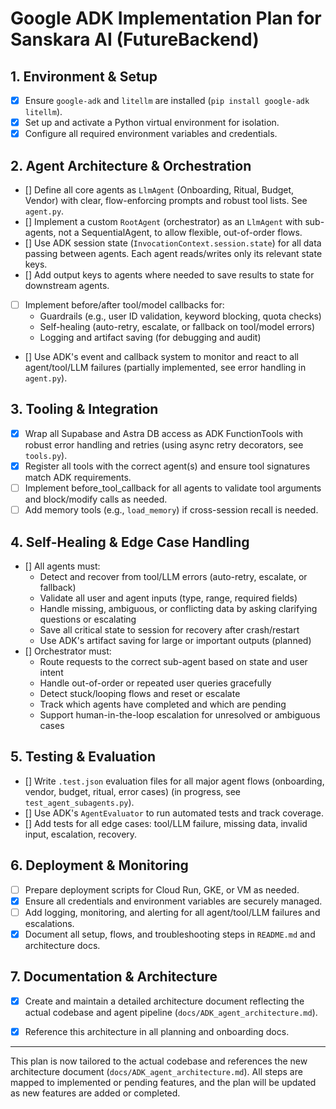 # Google ADK Implementation Plan for Sanskara AI (FutureBackend)

## 1. Environment & Setup
- [x] Ensure `google-adk` and `litellm` are installed (`pip install google-adk litellm`).
- [x] Set up and activate a Python virtual environment for isolation.
- [x] Configure all required environment variables and credentials.

## 2. Agent Architecture & Orchestration
- [] Define all core agents as `LlmAgent` (Onboarding, Ritual, Budget, Vendor) with clear, flow-enforcing prompts and robust tool lists. See `agent.py`.
- [] Implement a custom `RootAgent` (orchestrator) as an `LlmAgent` with sub-agents, not a SequentialAgent, to allow flexible, out-of-order flows.
- [] Use ADK session state (`InvocationContext.session.state`) for all data passing between agents. Each agent reads/writes only its relevant state keys.
- [] Add output keys to agents where needed to save results to state for downstream agents.
- [ ] Implement before/after tool/model callbacks for:
    - Guardrails (e.g., user ID validation, keyword blocking, quota checks)
    - Self-healing (auto-retry, escalate, or fallback on tool/model errors)
    - Logging and artifact saving (for debugging and audit)
- [] Use ADK's event and callback system to monitor and react to all agent/tool/LLM failures (partially implemented, see error handling in `agent.py`).

## 3. Tooling & Integration
- [x] Wrap all Supabase and Astra DB access as ADK FunctionTools with robust error handling and retries (using async retry decorators, see `tools.py`).
- [x] Register all tools with the correct agent(s) and ensure tool signatures match ADK requirements.
- [ ] Implement before_tool_callback for all agents to validate tool arguments and block/modify calls as needed.
- [ ] Add memory tools (e.g., `load_memory`) if cross-session recall is needed.

## 4. Self-Healing & Edge Case Handling
- [] All agents must:
    - Detect and recover from tool/LLM errors (auto-retry, escalate, or fallback)
    - Validate all user and agent inputs (type, range, required fields)
    - Handle missing, ambiguous, or conflicting data by asking clarifying questions or escalating
    - Save all critical state to session for recovery after crash/restart
    - Use ADK's artifact saving for large or important outputs (planned)
- [] Orchestrator must:
    - Route requests to the correct sub-agent based on state and user intent
    - Handle out-of-order or repeated user queries gracefully
    - Detect stuck/looping flows and reset or escalate
    - Track which agents have completed and which are pending
    - Support human-in-the-loop escalation for unresolved or ambiguous cases

## 5. Testing & Evaluation
- [] Write `.test.json` evaluation files for all major agent flows (onboarding, vendor, budget, ritual, error cases) (in progress, see `test_agent_subagents.py`).
- [] Use ADK's `AgentEvaluator` to run automated tests and track coverage.
- [] Add tests for all edge cases: tool/LLM failure, missing data, invalid input, escalation, recovery.

## 6. Deployment & Monitoring
- [ ] Prepare deployment scripts for Cloud Run, GKE, or VM as needed.
- [x] Ensure all credentials and environment variables are securely managed.
- [ ] Add logging, monitoring, and alerting for all agent/tool/LLM failures and escalations.
- [x] Document all setup, flows, and troubleshooting steps in `README.md` and architecture docs.

## 7. Documentation & Architecture
- [x] Create and maintain a detailed architecture document reflecting the actual codebase and agent pipeline (`docs/ADK_agent_architecture.md`).
- [x] Reference this architecture in all planning and onboarding docs.


---

This plan is now tailored to the actual codebase and references the new architecture document (`docs/ADK_agent_architecture.md`). All steps are mapped to implemented or pending features, and the plan will be updated as new features are added or completed.
